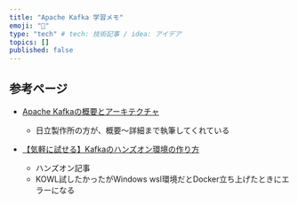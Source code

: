 ```yaml
---
title: "Apache Kafka 学習メモ"
emoji: "🌊"
type: "tech" # tech: 技術記事 / idea: アイデア
topics: []
published: false
---
```


## 参考ページ

- [Apache Kafkaの概要とアーキテクチャ](https://qiita.com/sigmalist/items/5a26ab519cbdf1e07af3)
  - 日立製作所の方が、概要～詳細まで執筆してくれている

- [【気軽に試せる】Kafkaのハンズオン環境の作り方](https://zenn.dev/amezousan/articles/2022-09-06-kafka-playground-setup)
  - ハンズオン記事
  - KOWL試したかったがWindows wsl環境だとDocker立ち上げたときにエラーになる


